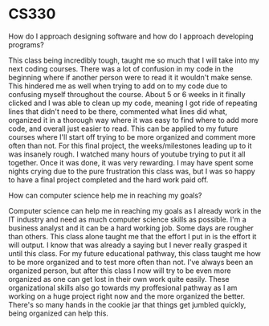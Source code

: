 # CS330

How do I approach designing software and how do I approach developing programs?

This class being incredibly tough, taught me so much that I will take into my next coding courses. There was a lot of confusion in my code in the beginning where
if another person were to read it it wouldn't make sense. This hindered me as well when trying to add on to my code due to confusing myself throughout the course. 
About 5 or 6 weeks in it finally clicked and I was able to clean up my code, meaning I got ride of repeating lines that didn't need to be there, commented what 
lines did what, organized it in a thorough way where it was easy to find where to add more code, and overall just easier to read. This can be applied to my future 
courses where I'll start off trying to be more organized and comment more often than not. For this final project, the weeks/milestones leading up to it was insanely
rough. I watched many hours of youtube trying to put it all together. Once it was done, it was very rewarding. I may have spent some nights crying due to the pure
frustration this class was, but I was so happy to have a final project completed and the hard work paid off. 


How can computer science help me in reaching my goals?


Computer science can help me in reaching my goals as I already work in the IT industry and need as much computer science skills as possible. I'm a business analyst 
and it can be a hard working job. Some days are rougher than others. This class alone taught me that the effort I put in is the effort it will output. I know that was
already a saying but I never really grasped it until this class. For my future educational pathway, this class taught me how to be more organized and to test more often
than not. I've always been an organized person, but after this class I now will try to be even more organized as one can get lost in their own work quite easily. These
organizational skills also go towards my proffesional pathway as I am working on a huge project right now and the more organized the better. There's so many hands in
the cookie jar that things get jumbled quickly, being organized can help this. 
